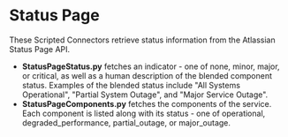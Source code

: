 # Status Page

These Scripted Connectors retrieve status information from the Atlassian Status Page API.

- **StatusPageStatus.py** fetches an indicator - one of none, minor, major, or critical, as well as a human description of the blended component status. Examples of the blended status include "All Systems Operational", "Partial System Outage", and "Major Service Outage".
- **StatusPageComponents.py** fetches the components of the service. Each component is listed along with its status - one of operational, degraded_performance, partial_outage, or major_outage.

